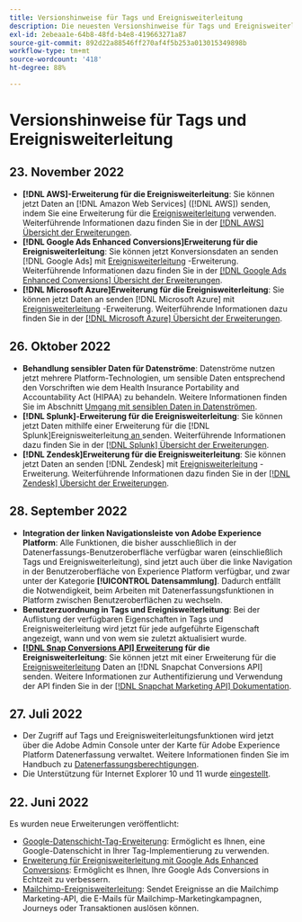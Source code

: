 ```yaml
---
title: Versionshinweise für Tags und Ereignisweiterleitung
description: Die neuesten Versionshinweise für Tags und Ereignisweiterleitung in Adobe Experience Platform.
exl-id: 2ebeaa1e-64b8-48fd-b4e8-419663271a87
source-git-commit: 892d22a88546ff270af4f5b253a013015349898b
workflow-type: tm+mt
source-wordcount: '418'
ht-degree: 88%

---
```


# Versionshinweise für Tags und Ereignisweiterleitung

## 23. November 2022

* **[!DNL AWS]-Erweiterung für die Ereignisweiterleitung**: Sie können jetzt Daten an [!DNL Amazon Web Services] ([!DNL AWS]) senden, indem Sie eine Erweiterung für die [Ereignisweiterleitung](../../tags/ui/event-forwarding/overview.md) verwenden. Weiterführende Informationen dazu finden Sie in der [[!DNL AWS] Übersicht der Erweiterungen](../../tags/extensions/server/aws/overview.md).
* **[!DNL Google Ads Enhanced Conversions]Erweiterung für die Ereignisweiterleitung**: Sie können jetzt Konversionsdaten an senden [!DNL Google Ads] mit [Ereignisweiterleitung](../../tags/ui/event-forwarding/overview.md) -Erweiterung. Weiterführende Informationen dazu finden Sie in der [[!DNL Google Ads Enhanced Conversions] Übersicht der Erweiterungen](../../tags/extensions/server/google-ads-enhanced-conversions/overview.md).
* **[!DNL Microsoft Azure]Erweiterung für die Ereignisweiterleitung**: Sie können jetzt Daten an senden [!DNL Microsoft Azure] mit [Ereignisweiterleitung](../../tags/ui/event-forwarding/overview.md) -Erweiterung. Weiterführende Informationen dazu finden Sie in der [[!DNL Microsoft Azure] Übersicht der Erweiterungen](../../tags/extensions/server/azure/overview.md).

## 26. Oktober 2022

* **Behandlung sensibler Daten für Datenströme**: Datenströme nutzen jetzt mehrere Platform-Technologien, um sensible Daten entsprechend den Vorschriften wie dem Health Insurance Portability and Accountability Act (HIPAA) zu behandeln. Weitere Informationen finden Sie im Abschnitt [Umgang mit sensiblen Daten in Datenströmen](../../edge/datastreams/overview.md#sensitive).
* **[!DNL Splunk]-Erweiterung für die Ereignisweiterleitung**: Sie können jetzt Daten mithilfe einer Erweiterung für die [!DNL Splunk]Ereignisweiterleitung[ an ](../ui/event-forwarding/overview.md) senden. Weiterführende Informationen dazu finden Sie in der [[!DNL Splunk] Übersicht der Erweiterungen](../extensions/server/splunk/overview.md).
* **[!DNL Zendesk]Erweiterung für die Ereignisweiterleitung**: Sie können jetzt Daten an senden [!DNL Zendesk] mit [Ereignisweiterleitung](../ui/event-forwarding/overview.md) -Erweiterung. Weiterführende Informationen dazu finden Sie in der [[!DNL Zendesk] Übersicht der Erweiterungen](../extensions/server/zendesk/overview.md).

## 28. September 2022

* **Integration der linken Navigationsleiste von Adobe Experience Platform**: Alle Funktionen, die bisher ausschließlich in der Datenerfassungs-Benutzeroberfläche verfügbar waren (einschließlich Tags und Ereignisweiterleitung), sind jetzt auch über die linke Navigation in der Benutzeroberfläche von Experience Platform verfügbar, und zwar unter der Kategorie **[!UICONTROL Datensammlung]**. Dadurch entfällt die Notwendigkeit, beim Arbeiten mit Datenerfassungsfunktionen in Platform zwischen Benutzeroberflächen zu wechseln.
* **Benutzerzuordnung in Tags und Ereignisweiterleitung**: Bei der Auflistung der verfügbaren Eigenschaften in Tags und Ereignisweiterleitung wird jetzt für jede aufgeführte Eigenschaft angezeigt, wann und von wem sie zuletzt aktualisiert wurde.
* **[[!DNL Snap Conversions API] Erweiterung](https://exchange.adobe.com/apps/ec/108550) für die Ereignisweiterleitung**: Sie können jetzt mit einer Erweiterung für die [Ereignisweiterleitung](../../tags/ui/event-forwarding/overview.md) Daten an [!DNL Snapchat Conversions API] senden. Weitere Informationen zur Authentifizierung und Verwendung der API finden Sie in der [[!DNL Snapchat Marketing API] Dokumentation](https://marketingapi.snapchat.com/docs/conversion.html).

## 27. Juli 2022

* Der Zugriff auf Tags und Ereignisweiterleitungsfunktionen wird jetzt über die Adobe Admin Console unter der Karte für Adobe Experience Platform Datenerfassung verwaltet. Weitere Informationen finden Sie im Handbuch zu [Datenerfassungsberechtigungen](../../collection/permissions.md).
* Die Unterstützung für Internet Explorer 10 und 11 wurde [eingestellt](../ie-deprecation.md).

## 22. Juni 2022

Es wurden neue Erweiterungen veröffentlicht:

* [Google-Datenschicht-Tag-Erweiterung](../extensions/client/google-data-layer/overview.md): Ermöglicht es Ihnen, eine Google-Datenschicht in Ihrer Tag-Implementierung zu verwenden.
* [Erweiterung für Ereignisweiterleitung mit Google Ads Enhanced Conversions](https://partners.adobe.com/exchangeprogram/experiencecloud/exchange.details.108630.html): Ermöglicht es Ihnen, Ihre Google Ads Conversions in Echtzeit zu verbessern.
* [Mailchimp-Ereignisweiterleitung](../extensions/server/mailchimp/overview.md): Sendet Ereignisse an die Mailchimp Marketing-API, die E-Mails für Mailchimp-Marketingkampagnen, Journeys oder Transaktionen auslösen können.